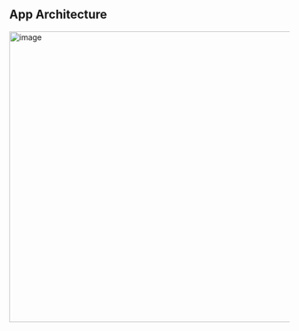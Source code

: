 ## App Architecture
<img width="523" alt="image" src="https://user-images.githubusercontent.com/17852382/149621690-fd12f07c-6f3a-429c-a9b2-19c62536a177.png">
